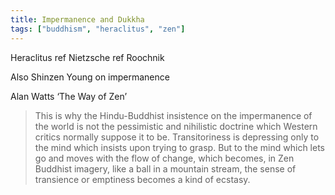 ```yaml
---
title: Impermanence and Dukkha
tags: ["buddhism", "heraclitus", "zen"]
---
```


Heraclitus ref Nietzsche ref Roochnik

Also Shinzen Young on impermanence

Alan Watts ‘The Way of Zen’
> This is why the Hindu-Buddhist insistence on the impermanence of the world is not the pessimistic and nihilistic doctrine which Western critics normally suppose it to be. Transitoriness is depressing only to the mind which insists upon trying to grasp. But to the mind which lets go and moves with the flow of change, which becomes, in Zen Buddhist imagery, like a ball in a mountain stream, the sense of transience or emptiness becomes a kind of ecstasy.